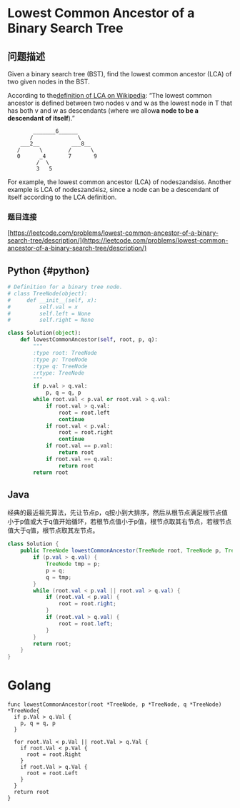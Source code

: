 # Lowest Common Ancestor of a Binary Search Tree

## 问题描述

Given a binary search tree \(BST\), find the lowest common ancestor \(LCA\) of two given nodes in the BST.

According to the[definition of LCA on Wikipedia](https://en.wikipedia.org/wiki/Lowest_common_ancestor): “The lowest common ancestor is defined between two nodes v and w as the lowest node in T that has both v and w as descendants \(where we allow**a node to be a descendant of itself**\).”

```text
        _______6______
       /              \
    ___2__          ___8__
   /      \        /      \
   0      _4       7       9
         /  \
         3   5
```

For example, the lowest common ancestor \(LCA\) of nodes`2`and`8`is`6`. Another example is LCA of nodes`2`and`4`is`2`, since a node can be a descendant of itself according to the LCA definition.

### 题目连接

[https://leetcode.com/problems/lowest-common-ancestor-of-a-binary-search-tree/description/](https://leetcode.com/problems/lowest-common-ancestor-of-a-binary-search-tree/description/)

## Python {#python}

```python
# Definition for a binary tree node.
# class TreeNode(object):
#     def __init__(self, x):
#         self.val = x
#         self.left = None
#         self.right = None

class Solution(object):
    def lowestCommonAncestor(self, root, p, q):
        """
        :type root: TreeNode
        :type p: TreeNode
        :type q: TreeNode
        :rtype: TreeNode
        """
        if p.val > q.val:
            p, q = q, p
        while root.val < p.val or root.val > q.val:
            if root.val > q.val:
                root = root.left
                continue
            if root.val < p.val:
                root = root.right
                continue
            if root.val == p.val:
                return root
            if root.val == q.val:
                return root
        return root
```

## Java

经典的最近祖先算法，先让节点p，q按小到大排序，然后从根节点满足根节点值小于p值或大于q值开始循环，若根节点值小于p值，根节点取其右节点，若根节点值大于q值，根节点取其左节点。

```java
class Solution {
    public TreeNode lowestCommonAncestor(TreeNode root, TreeNode p, TreeNode q) {
        if (p.val > q.val) {
            TreeNode tmp = p;
            p = q;
            q = tmp;
        }
        while (root.val < p.val || root.val > q.val) {
            if (root.val < p.val) {
                root = root.right;
            }
            if (root.val > q.val) {
                root = root.left;
            }
        }
        return root;
    }
}
```


# Golang

```Golang
func lowestCommonAncestor(root *TreeNode, p *TreeNode, q *TreeNode) *TreeNode{
  if p.Val > q.Val {
    p, q = q, p
  }

  for root.Val < p.Val || root.Val > q.Val {
    if root.Val < p.Val {
      root = root.Right
    }
    if root.Val > q.Val {
      root = root.Left
    }
  }
  return root
}
```
